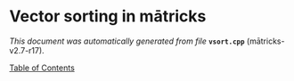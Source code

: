 
# Vector sorting in mātricks
_This document was automatically generated from file_ **`vsort.cpp`** (mātricks-v2.7-r17).


[Table of Contents](README.md)
